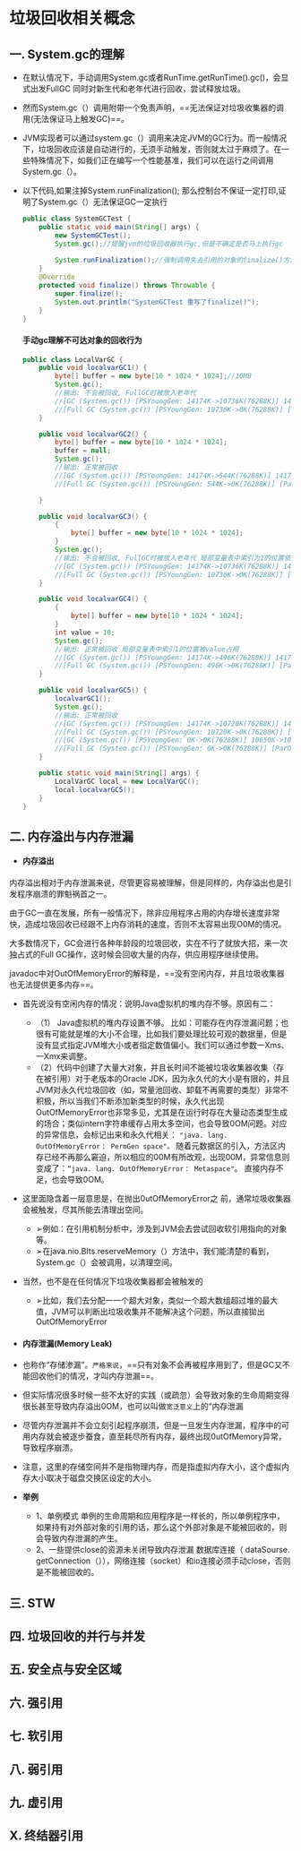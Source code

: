 # 垃圾回收相关概念

## 一. System.gc的理解

- 在默认情况下，手动调用System.gc或者RunTime.getRunTime().gc()，会显式出发FullGC 同时对新生代和老年代进行回收，尝试释放垃圾。

- 然而System.gc（）调用附带一个免责声明，==无法保证对垃圾收集器的调用(无法保证马上触发GC)==。

- JVM实现者可以通过system.gc（）调用来决定JVM的GC行为。而一般情况下，垃圾回收应该是自动进行的，无须手动触发，否则就太过于麻烦了。在一些特殊情况下，如我们正在编写一个性能基准，我们可以在运行之间调用System.gc（）。

- 以下代码,如果注掉System.runFinalization(); 那么控制台不保证一定打印,证明了System.gc（）无法保证GC一定执行

  ```java
  public class SystemGCTest {
      public static void main(String[] args) {
          new SystemGCTest();
          System.gc();//提醒jvm的垃圾回收器执行gc,但是不确定是否马上执行gc 
          
          System.runFinalization();//强制调用失去引用的对象的finalize()方法
      }
      @Override
      protected void finalize() throws Throwable {
          super.finalize();
          System.out.println("SystemGCTest 重写了finalize()");
      }
  }
  ```

  #### 手动gc理解不可达对象的回收行为

  ```java
  public class LocalVarGC {
      public void localvarGC1() {
          byte[] buffer = new byte[10 * 1024 * 1024];//10MB
          System.gc();
          //输出: 不会被回收, FullGC时被放入老年代
          //[GC (System.gc()) [PSYoungGen: 14174K->10736K(76288K)] 14174K->10788K(251392K), 0.0089741 secs] [Times: user=0.01 sys=0.00, real=0.01 secs]
          //[Full GC (System.gc()) [PSYoungGen: 10736K->0K(76288K)] [ParOldGen: 52K->10649K(175104K)] 10788K->10649K(251392K), [Metaspace: 3253K->3253K(1056768K)], 0.0074098 secs] [Times: user=0.01 sys=0.02, real=0.01 secs]
      }
  
      public void localvarGC2() {
          byte[] buffer = new byte[10 * 1024 * 1024];
          buffer = null;
          System.gc();
          //输出: 正常被回收
          //[GC (System.gc()) [PSYoungGen: 14174K->544K(76288K)] 14174K->552K(251392K), 0.0011742 secs] [Times: user=0.00 sys=0.00, real=0.00 secs]
          //[Full GC (System.gc()) [PSYoungGen: 544K->0K(76288K)] [ParOldGen: 8K->410K(175104K)] 552K->410K(251392K), [Metaspace: 3277K->3277K(1056768K)], 0.0054702 secs] [Times: user=0.01 sys=0.00, real=0.01 secs]
  
      }
  
      public void localvarGC3() {
          {
              byte[] buffer = new byte[10 * 1024 * 1024];
          }
          System.gc();
          //输出: 不会被回收, FullGC时被放入老年代 局部变量表中索引为1的位置依然在 所以不会被回收
          //[GC (System.gc()) [PSYoungGen: 14174K->10736K(76288K)] 14174K->10784K(251392K), 0.0076032 secs] [Times: user=0.02 sys=0.00, real=0.01 secs]
          //[Full GC (System.gc()) [PSYoungGen: 10736K->0K(76288K)] [ParOldGen: 48K->10649K(175104K)] 10784K->10649K(251392K), [Metaspace: 3252K->3252K(1056768K)], 0.0096328 secs] [Times: user=0.01 sys=0.01, real=0.01 secs]
      }
  
      public void localvarGC4() {
          {
              byte[] buffer = new byte[10 * 1024 * 1024];
          }
          int value = 10;
          System.gc();
          //输出: 正常被回收 局部变量表中索引1的位置被value占用 
          //[GC (System.gc()) [PSYoungGen: 14174K->496K(76288K)] 14174K->504K(251392K), 0.0016517 secs] [Times: user=0.01 sys=0.00, real=0.00 secs]
          //[Full GC (System.gc()) [PSYoungGen: 496K->0K(76288K)] [ParOldGen: 8K->410K(175104K)] 504K->410K(251392K), [Metaspace: 3279K->3279K(1056768K)], 0.0055183 secs] [Times: user=0.00 sys=0.00, real=0.01 secs]
      }
  
      public void localvarGC5() {
          localvarGC1();
          System.gc();
          //输出: 正常被回收
          //[GC (System.gc()) [PSYoungGen: 14174K->10720K(76288K)] 14174K->10744K(251392K), 0.0121568 secs] [Times: user=0.02 sys=0.00, real=0.02 secs]
          //[Full GC (System.gc()) [PSYoungGen: 10720K->0K(76288K)] [ParOldGen: 24K->10650K(175104K)] 10744K->10650K(251392K), [Metaspace: 3279K->3279K(1056768K)], 0.0101068 secs] [Times: user=0.01 sys=0.02, real=0.01 secs]
          //[GC (System.gc()) [PSYoungGen: 0K->0K(76288K)] 10650K->10650K(251392K), 0.0005717 secs] [Times: user=0.00 sys=0.00, real=0.00 secs]
          //[Full GC (System.gc()) [PSYoungGen: 0K->0K(76288K)] [ParOldGen: 10650K->410K(175104K)] 10650K->410K(251392K), [Metaspace: 3279K->3279K(1056768K)], 0.0045963 secs] [Times: user=0.01 sys=0.00, real=0.00 secs]
      }
  
      public static void main(String[] args) {
          LocalVarGC local = new LocalVarGC();
          local.localvarGC5();
      }
  }
  
  ```

## 二. 内存溢出与内存泄漏

- #### 内存溢出

内存溢出相对于内存泄漏来说，尽管更容易被理解，但是同样的，内存溢出也是引发程序崩溃的罪魁祸首之一。

由于GC一直在发展，所有一般情况下，除非应用程序占用的内存增长速度非常快，造成垃圾回收已经跟不上内存消耗的速度，否则不太容易出现O0M的情况。

大多数情况下，GC会进行各种年龄段的垃圾回收，实在不行了就放大招，来一次独占式的Full GC操作，这时候会回收大量的内存，供应用程序继续使用。

javadoc中对OutOfMemoryError的解释是，==没有空闲内存，并且垃圾收集器也无法提供更多内存==。	

- 首先说没有空闲内存的情况：说明Java虚拟机的堆内存不够。原因有二：
  - （1） Java虚拟机的堆内存设置不够。
     比如：可能存在内存泄漏问题；也很有可能就是堆的大小不合理，比如我们要处理比较可观的数据量，但是没有显式指定JVM堆大小或者指定数值偏小。我们可以通过参数一Xms、一Xmx来调整。
  - （2）代码中创建了大量大对象，并且长时间不能被垃圾收集器收集（存在被引用）对于老版本的Oracle JDK，因为永久代的大小是有限的，并且JVM对永久代垃圾回收（如，常量池回收、卸载不再需要的类型）非常不积极，所以当我们不断添加新类型的时候，永久代出现OutOfMemoryError也非常多见，尤其是在运行时存在大量动态类型生成的场合；类似intern字符串缓存占用太多空间，也会导致0OM问题。对应的异常信息，会标记出来和永久代相关： `"java. lang. OutOfMemoryError： PermGen space"。`
     随着元数据区的引入，方法区内存已经不再那么窘迫，所以相应的00M有所改观，出现00M，异常信息则变成了：`“java. lang. OutOfMemoryError： Metaspace"`。 直接内存不足，也会导致0OM。
- 这里面隐含着一层意思是，在抛出0utOfMemoryError之 前，通常垃圾收集器会被触发，尽其所能去清理出空间。
  - ➢例如：在引用机制分析中，涉及到JVM会去尝试回收软引用指向的对象等。
  - ➢在java.nio.BIts.reserveMemory（）方法中，我们能清楚的看到，System.gc（）会被调用，以清理空间。

- 当然，也不是在任何情况下垃圾收集器都会被触发的
  - ➢比如，我们去分配一一个超大对象，类似一个超大数组超过堆的最大值，JVM可以判断出垃圾收集并不能解决这个问题，所以直接拋出OutOfMemoryError

- #### 内存泄漏(Memory Leak)

- 也称作“存储渗漏”。`严格来说`，==只有对象不会再被程序用到了，但是GC又不能回收他们的情况，才叫内存泄漏==。

- 但实际情况很多时候一些不太好的实践（或疏忽）会导致对象的生命周期变得很长甚至导致内存溢出0OM，也可以叫做`宽泛意义`上的“内存泄漏

- 尽管内存泄漏并不会立刻引起程序崩溃，但是一旦发生内存泄漏，程序中的可用内存就会被逐步蚕食，直至耗尽所有内存，最终出现0utOfMemory异常，导致程序崩溃。

- 注意，这里的存储空间并不是指物理内存，而是指虚拟内存大小，这个虚拟内存大小取决于磁盘交换区设定的大小。

- **举例**

  - 1、单例模式
     单例的生命周期和应用程序是一样长的，所以单例程序中，如果持有对外部对象的引用的话，那么这个外部对象是不能被回收的，则会导致内存泄漏的产生。
  - 2、一些提供close的资源未关闭导致内存泄漏 数据库连接（ dataSourse. getConnection（）），网络连接（socket）和io连接必须手动close，否则是不能被回收的。


  

## 三. STW

## 四. 垃圾回收的并行与并发

## 五. 安全点与安全区域

## 六. 强引用

## 七. 软引用

## 八. 弱引用

## 九. 虚引用

## X. 终结器引用
